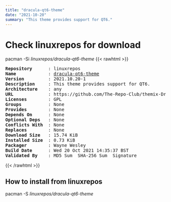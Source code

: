 ```yaml
---
title: "dracula-qt6-theme"
date: "2021-10-20"
summary: "This theme provides support for QT6."
---
```


# Check linuxrepos for download

pacman -Si *linuxrepos/dracula-qt6-theme*
{{< rawhtml >}}
<pre class="highlight">
<b>Repository</b>      : linuxrepos
<b>Name</b>            : <a href="../../x86_64/dracula-qt6-theme-2021.10.20-1-any.pkg.tar.zst">dracula-qt6-theme</a>
<b>Version</b>         : 2021.10.20-1
<b>Description</b>     : This theme provides support for QT6.
<b>Architecture</b>    : any
<b>URL</b>             : https://github.com/The-Repo-Club/themix-Dracula
<b>Licenses</b>        : GPL
<b>Groups</b>          : None
<b>Provides</b>        : None
<b>Depends On</b>      : None
<b>Optional Deps</b>   : None
<b>Conflicts With</b>  : None
<b>Replaces</b>        : None
<b>Download Size</b>   : 15.74 KiB
<b>Installed Size</b>  : 0.73 KiB
<b>Packager</b>        : Wayne Wesley <wayne6324@gmail.com>
<b>Build Date</b>      : Wed 20 Oct 2021 14:35:37 BST
<b>Validated By</b>    : MD5 Sum  SHA-256 Sum  Signature
</pre>
{{< /rawhtml >}}
## How to install from linuxrepos

pacman -S *linuxrepos/dracula-qt6-theme*
